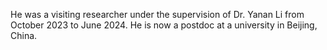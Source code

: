 He was a visiting researcher under the supervision of Dr. Yanan Li from October 2023 to June 2024. He is now a postdoc at a university in Beijing, China.
